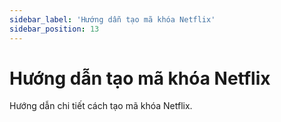 ```yaml
---
sidebar_label: 'Hướng dẫn tạo mã khóa Netflix'
sidebar_position: 13
---
```


# Hướng dẫn tạo mã khóa Netflix

Hướng dẫn chi tiết cách tạo mã khóa Netflix.